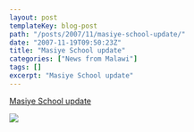 ```yaml
---
layout: post
templateKey: blog-post
path: "/posts/2007/11/masiye-school-update/"
date: "2007-11-19T09:50:23Z"
title: "Masiye School update"
categories: ["News from Malawi"]
tags: []
excerpt: "Masiye School update"
---
```


[Masiye School update](/files/news/Masiye%20update.pdf)

![](http://www.landirani.org/image_library/news/thumb-200x200/49954967680c1cnv00105.jpg)